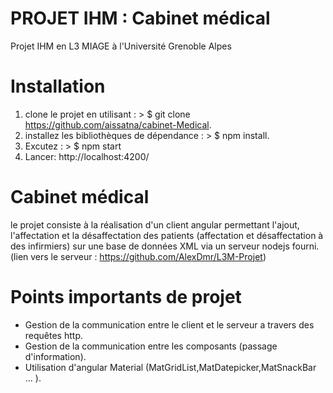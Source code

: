 # PROJET IHM : Cabinet médical
 Projet IHM en L3 MIAGE à l'Université Grenoble Alpes

# Installation
1. clone le projet en utilisant : > $ git clone https://github.com/aissatna/cabinet-Medical.
2. installez les bibliothèques de dépendance  : > $ npm install.
4. Excutez : > $ npm start
3. Lancer: http://localhost:4200/

# Cabinet médical
le projet consiste à la réalisation d'un client angular permettant l'ajout, l'affectation et la désaffectation des patients (affectation et désaffectation à des infirmiers) sur une base de données XML via un serveur nodejs fourni.
(lien vers le serveur : https://github.com/AlexDmr/L3M-Projet)

# Points importants de projet
- Gestion de la communication entre le client et le serveur a travers des requêtes http.
- Gestion de la communication entre les composants (passage d'information).
- Utilisation d'angular Material (MatGridList,MatDatepicker,MatSnackBar ... ).

